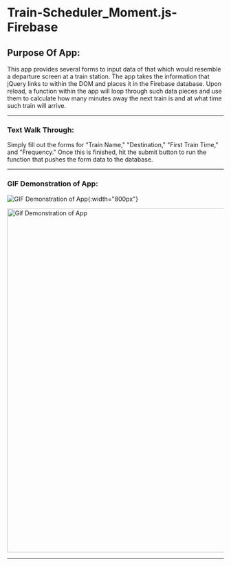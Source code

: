 # Train-Scheduler_Moment.js-Firebase






## Purpose Of App:
This app provides several forms to input data of that which would resemble a departure screen at a train station. The app takes the information that jQuery links to within the DOM and places it in the Firebase database. Upon reload, a function within the app will loop through such data pieces and use them to calculate how many minutes away the next train is and at what time such train will arrive.

---

### Text Walk Through:

Simply fill out the forms for "Train Name," "Destination," "First Train Time," and "Frequency." Once this is finished, hit the submit button to run the function that pushes the form data to the database.

---

### GIF Demonstration of App:

![GIF Demonstration of App](https://media.giphy.com/media/2yzEP8yRUe8sQO80GE/giphy.gif){:width="800px"}

<img src="https://media.giphy.com/media/2yzEP8yRUe8sQO80GE/giphy.gif" alt="Gif Demonstration of App" width="800px" height="auto">

---
